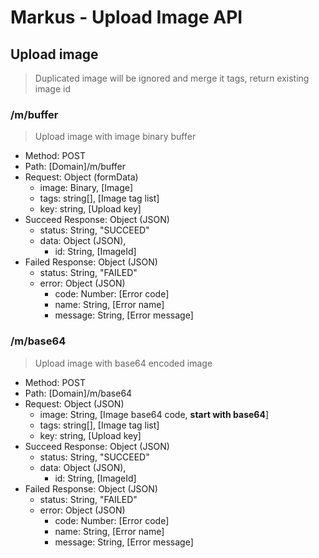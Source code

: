 # Markus - Upload Image API

## Upload image

> Duplicated image will be ignored and merge it tags, return existing image id

### /m/buffer

> Upload image with image binary buffer

-   Method: POST
-   Path: [Domain]/m/buffer
-   Request: Object (formData)
    -   image: Binary, [Image]
    -   tags: string[], [Image tag list]
    -   key: string, [Upload key]
-   Succeed Response: Object (JSON)
    -   status: String, "SUCCEED"
    -   data: Object (JSON),
        -   id: String, [ImageId]
-   Failed Response: Object (JSON)
    -   status: String, "FAILED"
    -   error: Object (JSON)
        -   code: Number: [Error code]
        -   name: String, [Error name]
        -   message: String, [Error message]

### /m/base64

> Upload image with base64 encoded image

-   Method: POST
-   Path: [Domain]/m/base64
-   Request: Object (JSON)
    -   image: String, [Image base64 code, **start with base64**]
    -   tags: string[], [Image tag list]
    -   key: string, [Upload key]
-   Succeed Response: Object (JSON)
    -   status: String, "SUCCEED"
    -   data: Object (JSON),
        -   id: String, [ImageId]
-   Failed Response: Object (JSON)
    -   status: String, "FAILED"
    -   error: Object (JSON)
        -   code: Number: [Error code]
        -   name: String, [Error name]
        -   message: String, [Error message]
